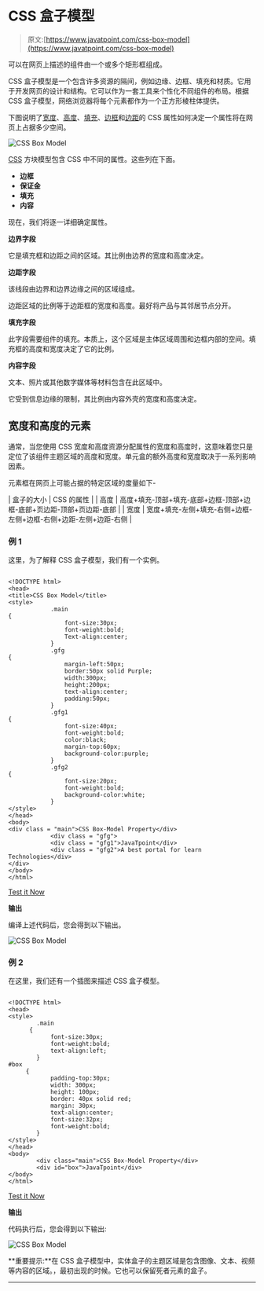 # CSS 盒子模型

> 原文:[https://www.javatpoint.com/css-box-model](https://www.javatpoint.com/css-box-model)

可以在网页上描述的组件由一个或多个矩形框组成。

CSS 盒子模型是一个包含许多资源的隔间，例如边缘、边框、填充和材质。它用于开发网页的设计和结构。它可以作为一套工具来个性化不同组件的布局。根据 CSS 盒子模型，网络浏览器将每个元素都作为一个正方形棱柱体提供。

下图说明了[宽度](https://www.javatpoint.com/css-width)、[高度](https://www.javatpoint.com/css-height-property)、[填充](https://www.javatpoint.com/css-padding)、[边框](https://www.javatpoint.com/css-border)和[边距](https://www.javatpoint.com/css-margin)的 CSS 属性如何决定一个属性将在网页上占据多少空间。

![CSS Box Model](img/e7d7df516d4e08d6ba5b1e9d32c55475.png)

[CSS](https://www.javatpoint.com/css-tutorial) 方块模型包含 CSS 中不同的属性。这些列在下面。

*   **边框**
*   **保证金**
*   **填充**
*   **内容**

现在，我们将逐一详细确定属性。

**边界字段**

它是填充框和边距之间的区域。其比例由边界的宽度和高度决定。

**边距字段**

该线段由边界和边界边缘之间的区域组成。

边距区域的比例等于边距框的宽度和高度。最好将产品与其邻居节点分开。

**填充字段**

此字段需要组件的填充。本质上，这个区域是主体区域周围和边框内部的空间。填充框的高度和宽度决定了它的比例。

**内容字段**

文本、照片或其他数字媒体等材料包含在此区域中。

它受到信息边缘的限制，其比例由内容外壳的宽度和高度决定。

## 宽度和高度的元素

通常，当您使用 CSS 宽度和高度资源分配属性的宽度和高度时，这意味着您只是定位了该组件主题区域的高度和宽度。单元盒的额外高度和宽度取决于一系列影响因素。

元素框在网页上可能占据的特定区域的度量如下-

| 盒子的大小 | CSS 的属性 |
| 高度 | 高度+填充-顶部+填充-底部+边框-顶部+边框-底部+页边距-顶部+页边距-底部 |
| 宽度 | 宽度+填充-左侧+填充-右侧+边框-左侧+边框-右侧+边距-左侧+边距-右侧 |

### 例 1

这里，为了解释 CSS 盒子模型，我们有一个实例。

```

<!DOCTYPE html> 
<head> 
<title>CSS Box Model</title> 
<style> 
            .main 
{ 
                font-size:30px; 
                font-weight:bold; 
                Text-align:center; 
            } 
            .gfg 
{ 
                margin-left:50px; 
                border:50px solid Purple; 
                width:300px; 
                height:200px; 
                text-align:center; 
                padding:50px; 
            } 
            .gfg1 
{ 
                font-size:40px; 
                font-weight:bold; 
                color:black; 
                margin-top:60px; 
                background-color:purple; 
            } 
            .gfg2 
{ 
                font-size:20px; 
                font-weight:bold; 
                background-color:white; 
            } 
</style> 
</head> 
<body> 
<div class = "main">CSS Box-Model Property</div> 
        	<div class = "gfg"> 
            <div class = "gfg1">JavaTpoint</div> 
            <div class = "gfg2">A best portal for learn Technologies</div> 
</div> 
</body> 
</html>

```

[Test it Now](https://www.javatpoint.com/oprweb/test.jsp?filename=css-box-model1)

**输出**

编译上述代码后，您会得到以下输出。

![CSS Box Model](img/fc26fe396c6f795a2ff3b0266bfa1a96.png)

### 例 2

在这里，我们还有一个插图来描述 CSS 盒子模型。

```

<!DOCTYPE html> 
<head> 
<style> 
        .main
      { 
            font-size:30px; 
            font-weight:bold; 
            text-align:left; 
        } 
#box 
     { 
            padding-top:30px; 
            width: 300px; 
            height: 100px; 
            border: 40px solid red; 
            margin: 30px; 
            text-align:center; 
            font-size:32px; 
            font-weight:bold; 
        } 
</style> 
</head>       
<body> 
        <div class="main">CSS Box-Model Property</div> 
        <div id="box">JavaTpoint</div> 
</body> 
</html>

```

[Test it Now](https://www.javatpoint.com/oprweb/test.jsp?filename=css-box-model2)

**输出**

代码执行后，您会得到以下输出:

![CSS Box Model](img/35d23dd047dde8c2a2d7566e749d947e.png)

**重要提示:**在 CSS 盒子模型中，实体盒子的主题区域是包含图像、文本、视频等内容的区域。，最初出现的时候。它也可以保留死者元素的盒子。

* * *